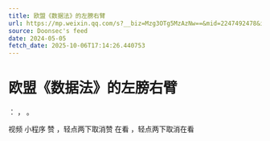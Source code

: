 ```yaml
---
title: 欧盟《数据法》的左膀右臂
url: https://mp.weixin.qq.com/s?__biz=Mzg3OTg5MzAzNw==&mid=2247492478&idx=1&sn=6a9a669c407b82dbe7ce3dff2afef30e
source: Doonsec's feed
date: 2024-05-05
fetch_date: 2025-10-06T17:14:26.440753
---
```


# 欧盟《数据法》的左膀右臂

：
，
。

视频
小程序
赞
，轻点两下取消赞
在看
，轻点两下取消在看